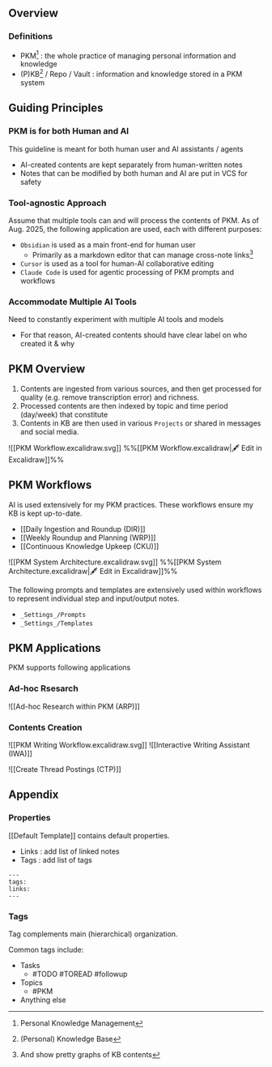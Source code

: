 ## Overview
### Definitions
- PKM[^1] : the whole practice of managing personal information and knowledge
- (P)KB[^2] / Repo / Vault : information and knowledge stored in a PKM system
## Guiding Principles
### PKM is for both Human and AI
This guideline is meant for both human user and AI assistants / agents
- AI-created contents are kept separately from human-written notes
- Notes that can be modified by both human and AI are put in VCS for safety
### Tool-agnostic Approach
Assume that multiple tools can and will process the contents of PKM. As of Aug. 2025, the following application are used, each with different purposes:
- `Obsidian` is used as a main front-end for human user 
	- Primarily as a markdown editor that can manage cross-note links[^3]
- `Cursor` is used as a tool for human-AI collaborative editing
- `Claude Code` is used for agentic processing of PKM prompts and workflows
### Accommodate Multiple AI Tools
Need to constantly experiment with multiple AI tools and models
- For that reason, AI-created contents should have clear label on who created it & why

## PKM Overview
1. Contents are ingested from various sources, and then get processed for quality (e.g. remove transcription error) and richness. 
2. Processed contents are then indexed by topic and time period (day/week) that constitute 
3. Contents in KB are then used in various `Projects` or shared in messages and social media. 

![[PKM Workflow.excalidraw.svg]]
%%[[PKM Workflow.excalidraw|🖋 Edit in Excalidraw]]%%

## PKM Workflows
AI is used extensively for my PKM practices. These workflows ensure my KB is kept up-to-date.
- [[Daily Ingestion and Roundup (DIR)]]
- [[Weekly Roundup and Planning (WRP)]]
- [[Continuous Knowledge Upkeep (CKU)]]

![[PKM System Architecture.excalidraw.svg]]
%%[[PKM System Architecture.excalidraw|🖋 Edit in Excalidraw]]%%

The following prompts and templates are extensively used within workflows to represent individual step and input/output notes.
- `_Settings_/Prompts`
- `_Settings_/Templates`

## PKM Applications
PKM supports following applications
### Ad-hoc Rsesarch
![[Ad-hoc Research within PKM (ARP)]]

### Contents Creation
![[PKM Writing Workflow.excalidraw.svg]]
![[Interactive Writing Assistant (IWA)]]

![[Create Thread Postings (CTP)]]
## Appendix
### Properties
[[Default Template]] contains default properties.
 - Links : add list of linked notes
 - Tags : add list of tags

```
---
tags: 
links: 
---
```

### Tags
Tag complements main (hierarchical) organization.

Common tags include:
- Tasks
	- #TODO #TOREAD #followup 
- Topics
	- #PKM
- Anything else

[^1]: Personal Knowledge Management
[^2]: (Personal) Knowledge Base
[^3]: And show pretty graphs of KB contents

